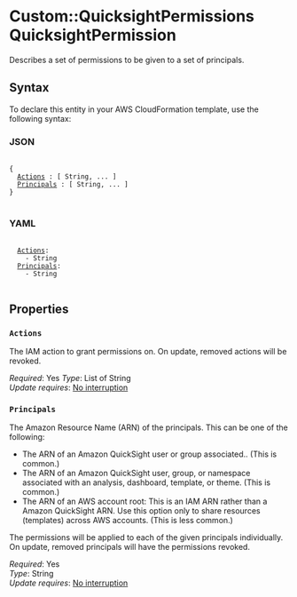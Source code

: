 # Custom::QuicksightPermissions QuicksightPermission<a name="custom-resource-quicksight-permissions-property-permissions"></a>

Describes a set of permissions to be given to a set of principals\.

## Syntax<a name="custom-resource-quicksight-permissions-property-permissions-syntax"></a>

To declare this entity in your AWS CloudFormation template, use the following syntax:

<a name="custom-resource-quicksight-permissions-property-permissions-syntax.json"></a>
### JSON

<pre>
 <code>
{
  <a href="#actions">Actions</a> : [ String, ... ]
  <a href="#principals">Principals</a> : [ String, ... ]
}
</code>
</pre>

<a name="aws-properties-quicksight-analysis-resourcepermission-syntax.yaml"></a>
### YAML

<pre>
 <code>
  <a href="#actions">Actions</a>:
    - String
  <a href="#principals">Principals</a>:
    - String
 </code>
</pre>

## Properties<a name="custom-resource-quicksight-permissions-property-permissions-properties"></a>

### `Actions`

The IAM action to grant permissions on\.
On update, removed actions will be revoked.

*Required*: Yes
*Type*: List of String  
*Update requires*: [No interruption](https://docs.aws.amazon.com/AWSCloudFormation/latest/UserGuide/using-cfn-updating-stacks-update-behaviors.html#update-no-interrupt)

### `Principals`  

The Amazon Resource Name \(ARN\) of the principals\. This can be one of the following:  

+ The ARN of an Amazon QuickSight user or group associated.\. \(This is common\.\)
+ The ARN of an Amazon QuickSight user, group, or namespace associated with an analysis, dashboard, template, or theme\. \(This is common\.\)
+ The ARN of an AWS account root: This is an IAM ARN rather than a Amazon QuickSight ARN\. Use this option only to share resources \(templates\) across AWS accounts\. \(This is less common\.\)

The permissions will be applied to each of the given principals individually.
On update, removed principals will have the permissions revoked.

*Required*: Yes  
*Type*: String  
*Update requires*: [No interruption](https://docs.aws.amazon.com/AWSCloudFormation/latest/UserGuide/using-cfn-updating-stacks-update-behaviors.html#update-no-interrupt)
